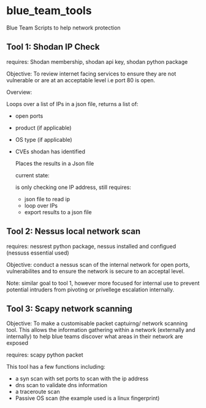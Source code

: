 # blue_team_tools
Blue Team Scripts to help network protection



## Tool 1: Shodan IP Check

requires: Shodan membership, shodan api key, shodan python package

Objective: To review internet facing services to ensure they are not vulnerable or are at an acceptable level i.e port 80 is open.

Overview:

Loops over a list of IPs in a json file, returns a list of:

- open ports
- product (if applicable)
- OS type (if applicable)
- CVEs shodan has identified

  Places the results in a Json file

  current state:

  is only checking one IP address, still requires:

  - json file to read ip
  - loop over IPs
  - export results to a json file


## Tool 2: Nessus local network scan

requires: nessrest python package, nessus installed and configued (nessuss essential used)

Objective: conduct a nessus scan of the internal network for open ports, vulnerabilites and to ensure the network is secure to an acceptal level.

Note: similar goal to tool 1, however more focused for internal use to prevent potential intruders from pivoting or privellege escalation internally.




## Tool 3: Scapy network scanning

Objective: To make a customisable packet captuirng/ network scanning tool. This allows the information gathering within a network (externally and internally) to help 
blue teams discover what areas in their network are exposed

requires: scapy python packet

This tool has a few functions including:
- a syn scan with set ports to scan with the ip address
- dns scan to validate dns information
- a traceroute scan
- Passive OS scan (the example used is a linux fingerprint)


